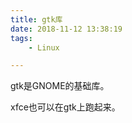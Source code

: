 ```yaml
---
title: gtk库
date: 2018-11-12 13:38:19
tags:
	- Linux

---
```




gtk是GNOME的基础库。

xfce也可以在gtk上跑起来。








